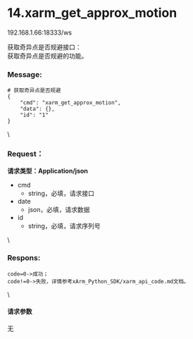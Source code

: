 # 14.xarm\_get\_approx\_motion

192.168.1.66:18333/ws

获取奇异点是否规避接口：\
获取奇异点是否规避的功能。

### Message: <a href="#message" id="message"></a>

```1c
# 获取奇异点是否规避
{
    "cmd": "xarm_get_approx_motion",
    "data": {},
    "id": "1"
}
```

\


### Request： <a href="#request" id="request"></a>

**请求类型：Application/json**

* cmd
  * string，必填，请求接口
* date
  * json，必填，请求数据
* id
  * string，必填，请求序列号

\


### Respons: <a href="#respons" id="respons"></a>

```clean
code=0->成功；
code!=0->失败，详情参考xArm_Python_SDK/xarm_api_code.md文档。
```

\


#### 请求参数

无

